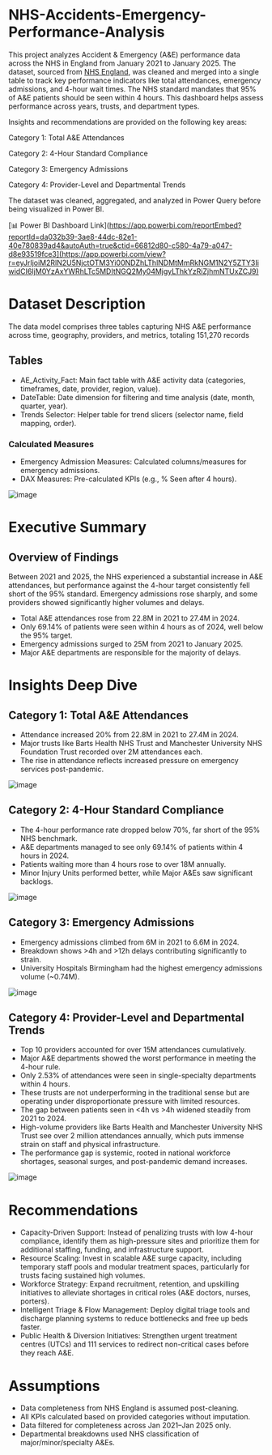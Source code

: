 # NHS-Accidents-Emergency-Performance-Analysis
This project analyzes Accident & Emergency (A&E) performance data across the NHS in England from January 2021 to January 2025. The dataset, sourced from [NHS England](https://www.england.nhs.uk/statistics/statistical-work-areas/ae-waiting-times-and-activity/), was cleaned and merged into a single table to track key performance indicators like total attendances, emergency admissions, and 4-hour wait times. The NHS standard mandates that 95% of A&E patients should be seen within 4 hours. This dashboard helps assess performance across years, trusts, and department types.

Insights and recommendations are provided on the following key areas:

Category 1: Total A&E Attendances

Category 2: 4-Hour Standard Compliance

Category 3: Emergency Admissions

Category 4: Provider-Level and Departmental Trends

The dataset was cleaned, aggregated, and analyzed in Power Query before being visualized in Power BI.

[📊 Power BI Dashboard Link](https://app.powerbi.com/reportEmbed?reportId=da032b39-3ae8-44dc-82e1-40e780839ad4&autoAuth=true&ctid=66812d80-c580-4a79-a047-d8e93519fce3](https://app.powerbi.com/view?r=eyJrIjoiM2RlN2U5NjctOTM3Yi00NDZhLThlNDMtMmRkNGM1N2Y5ZTY3IiwidCI6IjM0YzAxYWRhLTc5MDItNGQ2My04MjgyLThkYzRiZjhmNTUxZCJ9)

# Dataset Description
The data model comprises three tables capturing NHS A&E performance across time, geography, providers, and metrics, totaling 151,270 records

## Tables
* AE_Activity_Fact: Main fact table with A&E activity data (categories, timeframes, date, provider, region, value).
* DateTable: Date dimension for filtering and time analysis (date, month, quarter, year).
* Trends Selector: Helper table for trend slicers (selector name, field mapping, order).
  
### Calculated Measures
* Emergency Admission Measures: Calculated columns/measures for emergency admissions.
* DAX Measures: Pre-calculated KPIs (e.g., % Seen after 4 hours).
  
![image](https://github.com/user-attachments/assets/b2450f01-f074-4e75-a70e-275de9d03bd4)

# Executive Summary
## Overview of Findings
Between 2021 and 2025, the NHS experienced a substantial increase in A&E attendances, but performance against the 4-hour target consistently fell short of the 95% standard. Emergency admissions rose sharply, and some providers showed significantly higher volumes and delays.

* Total A&E attendances rose from 22.8M in 2021 to 27.4M in 2024.
* Only 69.14% of patients were seen within 4 hours as of 2024, well below the 95% target.
* Emergency admissions surged to 25M from 2021 to January 2025.
* Major A&E departments are responsible for the majority of delays.
# Insights Deep Dive
## Category 1: Total A&E Attendances
* Attendance increased 20% from 22.8M in 2021 to 27.4M in 2024.
* Major trusts like Barts Health NHS Trust and Manchester University NHS Foundation Trust recorded over 2M attendances each.
* The rise in attendance reflects increased pressure on emergency services post-pandemic.

![image](https://github.com/user-attachments/assets/d780664f-0fbf-4ed9-b703-98c52e71ff5a)

## Category 2: 4-Hour Standard Compliance
* The 4-hour performance rate dropped below 70%, far short of the 95% NHS benchmark.
* A&E departments managed to see only 69.14% of patients within 4 hours in 2024.
* Patients waiting more than 4 hours rose to over 18M annually.
* Minor Injury Units performed better, while Major A&Es saw significant backlogs.

![image](https://github.com/user-attachments/assets/d72c7c2f-f368-43f4-bdaa-d0199444ff3d)

## Category 3: Emergency Admissions
* Emergency admissions climbed from 6M in 2021 to 6.6M in 2024.
* Breakdown shows >4h and >12h delays contributing significantly to strain.
* University Hospitals Birmingham had the highest emergency admissions volume (~0.74M).

![image](https://github.com/user-attachments/assets/818cd3e8-d327-4d71-b4c8-e1a4122a7161)

## Category 4: Provider-Level and Departmental Trends
* Top 10 providers accounted for over 15M attendances cumulatively.
* Major A&E departments showed the worst performance in meeting the 4-hour rule.
* Only 2.53% of attendances were seen in single-specialty departments within 4 hours.
* These trusts are not underperforming in the traditional sense but are operating under disproportionate pressure with limited resources.
* The gap between patients seen in <4h vs >4h widened steadily from 2021 to 2024.
* High-volume providers like Barts Health and Manchester University NHS Trust see over 2 million attendances annually, which puts immense strain on staff and physical infrastructure.
* The performance gap is systemic, rooted in national workforce shortages, seasonal surges, and post-pandemic demand increases.

![image](https://github.com/user-attachments/assets/9b4caa6e-9735-4407-9907-88cf56ec0a52)

# Recommendations
* Capacity-Driven Support: Instead of penalizing trusts with low 4-hour compliance, identify them as high-pressure sites and prioritize them for additional staffing, funding, and infrastructure support.
* Resource Scaling: Invest in scalable A&E surge capacity, including temporary staff pools and modular treatment spaces, particularly for trusts facing sustained high volumes.
* Workforce Strategy: Expand recruitment, retention, and upskilling initiatives to alleviate shortages in critical roles (A&E doctors, nurses, porters).
* Intelligent Triage & Flow Management: Deploy digital triage tools and discharge planning systems to reduce bottlenecks and free up beds faster.
* Public Health & Diversion Initiatives: Strengthen urgent treatment centres (UTCs) and 111 services to redirect non-critical cases before they reach A&E.

# Assumptions
* Data completeness from NHS England is assumed post-cleaning.
* All KPIs calculated based on provided categories without imputation.
* Data filtered for completeness across Jan 2021–Jan 2025 only.
* Departmental breakdowns used NHS classification of major/minor/specialty A&Es.


